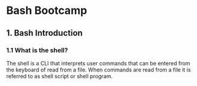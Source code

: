 # Bash Bootcamp

## 1. Bash Introduction
### 1.1 What is the shell?

The shell is a CLI that interprets user commands that can be entered from the keyboard of read from a file. When commands are read from a file it is referred to as shell script or shell program.
